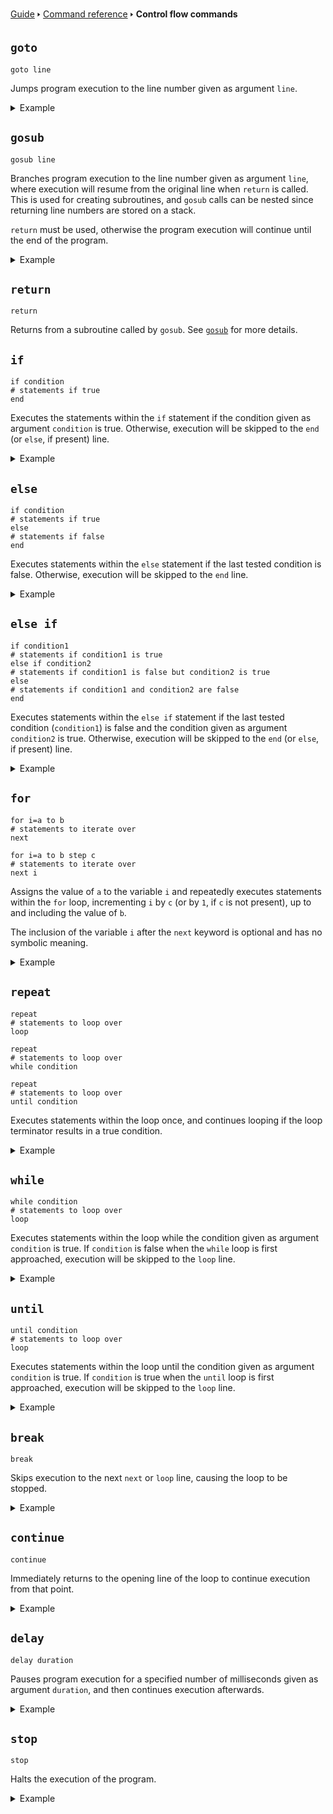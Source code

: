 [Guide](/index.md) 🢒 [Command reference](/reference/index.md) 🢒 **Control flow commands**

## `goto`
```
goto line
```

Jumps program execution to the line number given as argument `line`.

<details>
<summary>Example</summary>
<pre>
<code>5 rem Prints repeatedly until interrupted</code>
<code>10 print "Hello, world!"</code>
<code>20 goto 10</code>
</pre>
</details>

## `gosub`
```
gosub line
```

Branches program execution to the line number given as argument `line`, where execution will resume from the original line when `return` is called. This is used for creating subroutines, and `gosub` calls can be nested since returning line numbers are stored on a stack.

`return` must be used, otherwise the program execution will continue until the end of the program.

<details>
<summary>Example</summary>
<pre>
<code>10 diameter=5</code>
<code>20 gosub 100</code>
<code>30 print area</code>
<code>40 diameter=12</code>
<code>50 gosub 100</code>
<code>60 print area</code>
<code>70 end</code>
<code>100 print "The area of a circle of diameter "; diameter; " is: ";</code>
<code>110 area = pi*(diameter/2)^2</code>
<code>120 return</code>
</pre>
</details>

## `return`
```
return
```

Returns from a subroutine called by `gosub`. See [`gosub`](#gosub) for more details.

## `if`
```
if condition
# statements if true
end
```

Executes the statements within the `if` statement if the condition given as argument `condition` is true. Otherwise, execution will be skipped to the `end` (or `else`, if present) line.

<details>
<summary>Example</summary>
<pre>
<code>10 input "What is your name? ", name$</code>
<code>20 if name$="James"</code>
<code>30 print "I know you!"</code>
<code>40 end</code>
</pre>
</details>

## `else`
```
if condition
# statements if true
else
# statements if false
end
```

Executes statements within the `else` statement if the last tested condition is false. Otherwise, execution will be skipped to the `end` line.

<details>
<summary>Example</summary>
<pre>
<code>10 input "5 + 7 = ? ", answer%</code>
<code>20 if answer%=12</code>
<code>30 print "Correct!"</code>
<code>40 else</code>
<code>50 print "Not quite!"</code>
<code>60 end</code>
</pre>
</details>

## `else if`
```
if condition1
# statements if condition1 is true
else if condition2
# statements if condition1 is false but condition2 is true
else
# statements if condition1 and condition2 are false
end
```

Executes statements within the `else if` statement if the last tested condition (`condition1`) is false and the condition given as argument `condition2` is true. Otherwise, execution will be skipped to the `end` (or `else`, if present) line.

<details>
<summary>Example</summary>
<pre>
<code>10 input "How old are you? ", age%</code>
<code>20 if age%&lt;13</code>
<code>30 print "You're a child!"</code>
<code>40 else if age%&lt;=19</code>
<code>50 print "You're a teenager!"</code>
<code>60 else</code>
<code>70 print "You're an adult!"</code>
<code>80 end</code>
</pre>
</details>

## `for`
```
for i=a to b
# statements to iterate over
next

for i=a to b step c
# statements to iterate over
next i
```

Assigns the value of `a` to the variable `i` and repeatedly executes statements within the `for` loop, incrementing `i` by `c` (or by `1`, if `c` is not present), up to and including the value of `b`.

The inclusion of the variable `i` after the `next` keyword is optional and has no symbolic meaning.

<details>
<summary>Example</summary>
<pre>
<code>10 for i=1 to 8</code>
<code>20 print "2 to the power of "; i; " is "; 2^i</code>
<code>30 next</code>
</pre>
</details>

## `repeat`
```
repeat
# statements to loop over
loop

repeat
# statements to loop over
while condition

repeat
# statements to loop over
until condition
```

Executes statements within the loop once, and continues looping if the loop terminator results in a true condition.

<details>
<summary>Example</summary>
<pre>
<code>10 i=1</code>
<code>20 repeat</code>
<code>30 print "This value is "; 5*i</code>
<code>10 i=i+1</code>
<code>20 input "Type yes to continue: ", cont$</code>
<code>30 while cont$="yes"</code>
</pre>
</details>

## `while`
```
while condition
# statements to loop over
loop
```

Executes statements within the loop while the condition given as argument `condition` is true. If `condition` is false when the `while` loop is first approached, execution will be skipped to the `loop` line.

<details>
<summary>Example</summary>
<pre>
<code>10 while random>0.1</code>
<code>20 print "Rolling... "; round(random * 10)</code>
<code>30 delay 500</code>
<code>40 loop</code>
<code>50 print "Finished: "; round(random * 10)</code>
</pre>
</details>

## `until`
```
until condition
# statements to loop over
loop
```

Executes statements within the loop until the condition given as argument `condition` is true. If `condition` is true when the `until` loop is first approached, execution will be skipped to the `loop` line.

<details>
<summary>Example</summary>
<pre>
<code>10 sum=0</code>
<code>20 until sum>=100</code>
<code>30 input "Enter a number: ", value%</code>
<code>40 sum=sum+value%</code>
<code>50 loop</code>
<code>60 print "Your numbers add up to at least 100!"</code>
</pre>
</details>

## `break`
```
break
```

Skips execution to the next `next` or `loop` line, causing the loop to be stopped.

<details>
<summary>Example</summary>
<pre>
<code>10 for i=1 to 10</code>
<code>20 input "Enter a number: ", value%</code>
<code>30 if value%=i</code>
<code>40 print "You guessed the same!"</code>
<code>50 break</code>
<code>60 end</code>
<code>70 next</code>
<code>80 print "Done!"</code>
</pre>
</details>

## `continue`
```
continue
```

Immediately returns to the opening line of the loop to continue execution from that point.

<details>
<summary>Example</summary>
<pre>
<code>10 for i=1 to 10</code>
<code>20 if i mod 2=1</code>
<code>30 continue</code>
<code>40 end</code>
<code>50 print i; " is divisible by 2"</code>
<code>60 next</code>
</pre>
</details>

## `delay`
```
delay duration
```

Pauses program execution for a specified number of milliseconds given as argument `duration`, and then continues execution afterwards.

<details>
<summary>Example</summary>
<pre>
<code>10 count=0</code>
<code>20 print count</code>
<code>30 delay 1000</code>
<code>40 count=count+1</code>
<code>50 goto 20</code>
</pre>
</details>

## `stop`
```
stop
```

Halts the execution of the program.

<details>
<summary>Example</summary>
<pre>
<code>10 print "This line is reached"</code>
<code>20 stop</code>
<code>30 print "This line is never reached"</code>
</pre>
</details>